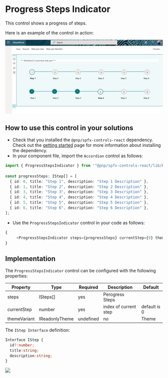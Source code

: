 # Progress Steps Indicator

This control shows a progress of steps.

Here is an example of the control in action:

![ProgressStepsIndicator](../assets/ProgressStepsIndicator.png)

 

## How to use this control in your solutions

- Check that you installed the `@pnp/spfx-controls-react` dependency. Check out the [getting started](../../#getting-started) page for more information about installing the dependency.
- In your component file, import the `Accordion` control as follows:

```TypeScript
import { ProgressStepsIndicator } from '"@pnp/spfx-controls-react/lib/ProgressStepsIndicator';

const progressSteps: IStep[] = [
  { id: 0, title: "Step 1", description: "Step 1 Description" },
  { id: 1, title: "Step 2", description: "Step 2 Description" },
  { id: 3, title: "Step 3", description: "Step 3 Description" },
  { id: 4, title: "Step 4", description: "Step 4 Description" },
  { id: 5, title: "Step 5", description: "Step 5 Description" },
  { id: 6, title: "Step 6", description: "Step 6 Description" },
];
```

- Use the `ProgressStepsIndicator` control in your code as follows:

```TypeScript
{
     <ProgressStepsIndicator steps={progressSteps} currentStep={0} themeVariant={props.themeVariant} />
}
```


## Implementation

The `ProgressStepsIndicator` control can be configured with the following properties:

| Property | Type | Required | Description | Default |
| ---- | ---- | ---- | ---- | ---- |
| steps | ISteps[] | yes | Perogress Steps | |
| currentStep | number | yes | index of current step | default is 0|
| themeVariant | IReadonlyTheme | undefined | no | Theme | |
 
 The `IStep Interface` definition:

```TypeScript
Interface IStep {
  id?:number;
  title:string;
  description:string;
}
```




![](https://telemetry.sharepointpnp.com/sp-dev-fx-controls-react/wiki/controls/ProgressStepsIndicator)
